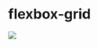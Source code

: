 # flexbox-grid
<a href="https://giphy.com/gifs/flex-boxgrid-xULW8FMRhy3qj3OK8o/fullscreen"><img src="https://giphy.com/gifs/flex-boxgrid-xULW8FMRhy3qj3OK8o/fullscreen"></a>
